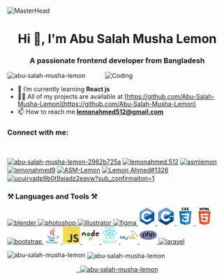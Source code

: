 ![MasterHead](https://wallpaperaccess.com/full/2471303.gif)
<h1 align="center">Hi 👋, I'm Abu Salah Musha Lemon</h1>

<h3 align="center">A passionate frontend developer from Bangladesh</h3>
<img align="right" alt="Coding" width="280"
    src="https://steamuserimages-a.akamaihd.net/ugc/1631947648964785474/81CBA15178466DD47195A239232202E78987B714/?imw=637&imh=358&ima=fit&impolicy=Letterbox&imcolor=%23000000&letterbox=true" />
<p align="left">
    <img src="https://komarev.com/ghpvc/?username=abu-salah-musha-lemon&label=Profile%20views&color=0e75b6&style=flat"
        alt="abu-salah-musha-lemon" />
</p>

- 🌱 I’m currently learning **React js** 
- 👨‍💻 All of my projects are available at
[https://github.com/Abu-Salah-Musha-Lemon](https://github.com/Abu-Salah-Musha-Lemon)
- 📫 How to reach me **lemonahmed512@gmail.com**

<h3 align="left">Connect with me:</h3>
<br />
<p align="left">
    <a href="https://linkedin.com/in/abu-salah-musha-lemon" target="blank"><img align="center"
            src="https://raw.githubusercontent.com/rahuldkjain/github-profile-readme-generator/master/src/images/icons/Social/linked-in-alt.svg"
            alt="abu-salah-musha-lemon-2962b725a" height="30" width="40" /></a>
    <a href="https://fb.com/lemonahmed.512" target="blank"><img align="center"
            src="https://raw.githubusercontent.com/rahuldkjain/github-profile-readme-generator/master/src/images/icons/Social/facebook.svg"
            alt="lemonahmed.512" height="30" width="40" /></a>
    <a href="https://codeforces.com/profile/asmlemon" target="blank"><img align="center"
            src="https://raw.githubusercontent.com/rahuldkjain/github-profile-readme-generator/master/src/images/icons/Social/codeforces.svg"
            alt="asmlemon" height="30" width="40" /></a>
        <a href="https://www.artstation.com/abu-salah-musha-lemon" target="blank"><img align="center"
            src="https://cdn.worldvectorlogo.com/logos/artstation-1.svg"
            alt="lemonahmed9" height="30" width="40" /></a>
    <a href="https://www.figma.com/files/user/1178671692250707329?fuid=1178671692250707329" target="blank"><img align="center"
            src="https://cdn-icons-png.flaticon.com/512/5968/5968705.png"
            alt="ASM-Lemon" height="30" width="40" /></a>
    <a href="https://discord.gg/Lemon Ahmed#1326" target="blank"><img align="center"
            src="https://raw.githubusercontent.com/rahuldkjain/github-profile-readme-generator/master/src/images/icons/Social/discord.svg"
            alt="Lemon Ahmed#1326" height="30" width="40" /></a>
            <a href="https://www.youtube.com/channel/UCuJrVADp9B0T9AIadz2eAVw?sub_confirmaiton=1" target="blank"><img align="center" src="https://raw.githubusercontent.com/rahuldkjain/github-profile-readme-generator/master/src/images/icons/Social/youtube.svg" alt="ucujrvadp9b0t9aiadz2eavw?sub_confirmaiton=1" height="30" width="40" /></a>
    
</p>

<h3 align="left">⚒️ Languages and Tools ⚒️ </h3>
<p align="left">
    <a href="https://www.blender.org/" target="_blank" rel="noreferrer">
        <img src="https://download.blender.org/branding/community/blender_community_badge_white.svg" alt="blender"
            width="40" height="40" />
    </a>
        <a href="https://www.photoshop.com/en" target="_blank" rel="noreferrer">
        <img src="https://www.adobe.com/cc-shared/assets/img/product-icons/svg/photoshop-64.svg"
            alt="photoshop" width="40" height="40" />
    </a>
        <a href="https://www.adobe.com/in/products/illustrator.html" target="_blank" rel="noreferrer">
        <img src="https://www.vectorlogo.zone/logos/adobe_illustrator/adobe_illustrator-icon.svg" alt="illustrator"
            width="40" height="40" />
    </a>
     <a href="https://www.figma.com/" target="_blank" rel="noreferrer">
        <img src="https://www.vectorlogo.zone/logos/figma/figma-icon.svg" alt="figma" width="40" height="40" />
    </a>
    <a href="https://www.cprogramming.com/" target="_blank" rel="noreferrer">
        <img src="https://raw.githubusercontent.com/devicons/devicon/master/icons/c/c-original.svg" alt="c" width="40"
            height="40" />
    </a>
    <a href="https://www.w3schools.com/cpp/" target="_blank" rel="noreferrer">
        <img src="https://raw.githubusercontent.com/devicons/devicon/master/icons/cplusplus/cplusplus-original.svg"
            alt="cplusplus" width="40" height="40" />
    </a>
    <a href="https://www.w3schools.com/css/" target="_blank" rel="noreferrer">
        <img src="https://raw.githubusercontent.com/devicons/devicon/master/icons/css3/css3-original-wordmark.svg"
            alt="css3" width="40" height="40" />
    </a>
    <a href="https://www.w3.org/html/" target="_blank" rel="noreferrer">
        <img src="https://raw.githubusercontent.com/devicons/devicon/master/icons/html5/html5-original-wordmark.svg"
            alt="html5" width="40" height="40" />
    </a>
        <a href="https://getbootstrap.com" target="_blank" rel="noreferrer">
        <img src="https://getbootstrap.com/docs/5.3/assets/brand/bootstrap-logo-shadow.png"
            alt="bootstrap" width="40" height="40" />
    </a>
    <a href="https://www.java.com" target="_blank" rel="noreferrer">
        <img src="https://raw.githubusercontent.com/devicons/devicon/master/icons/java/java-original.svg" alt="java"
            width="40" height="40" />
    </a>
    <a href="https://developer.mozilla.org/en-US/docs/Web/JavaScript" target="_blank" rel="noreferrer">
        <img src="https://raw.githubusercontent.com/devicons/devicon/master/icons/javascript/javascript-original.svg"
            alt="javascript" width="40" height="40" />
    </a>
    <a href="https://nodejs.org" target="_blank" rel="noreferrer">
        <img src="https://raw.githubusercontent.com/devicons/devicon/master/icons/nodejs/nodejs-original-wordmark.svg" alt="nodejs" width="40" height="40" />
    </a>
    <a href="https://reactjs.org/" target="_blank" rel="noreferrer">
        <img src="https://raw.githubusercontent.com/devicons/devicon/master/icons/react/react-original-wordmark.svg" alt="react" width="40" height="40" />
    </a>
    <a href="https://www.mysql.com/" target="_blank" rel="noreferrer"> 
        <img src="https://raw.githubusercontent.com/devicons/devicon/master/icons/mysql/mysql-original-wordmark.svg" alt="mysql" width="40" height="40"> 
    </a>
    <a href="https://www.php.net" target="_blank" rel="noreferrer"> 
        <img src="https://raw.githubusercontent.com/devicons/devicon/master/icons/php/php-original.svg" alt="php" width="40" height="40"> 
    </a>
    <a href="https://laravel.com/" target="_blank" rel="noreferrer"> 
       <img src="https://raw.githubusercontent.com/laravel/art/master/logo-lockup/5%20SVG/2%20CMYK/1%20Full%20Color/laravel-logolockup-cmyk-red.svg" alt="laravel" width="40" height="40"> 
    </a>


</p>

<p>
   <!-- <img align="left"
        src="https://github-readme-stats.vercel.app/api/top-langs?username=abu-salah-musha-lemon&show_icons=true&locale=en&layout=compact"
        alt="abu-salah-musha-lemon" />
    -->
    <img align = "left"
         src="https://github-readme-stats.vercel.app/api/top-langs/?username=abu-salah-musha-lemon&theme=blue-green"
         alt="abu-salah-musha-lemon"/>

</p>

<p>
    &nbsp;<img align="center"
        src="https://github-readme-stats.vercel.app/api?username=abu-salah-musha-lemon&show_icons=true&theme=transparent"
        alt="abu-salah-musha-lemon" />


    
</p>
<p align="center"> 
    <a href="https://github.com/ryo-ma/github-profile-trophy"> &nbsp;
        <img src="https://github-profile-trophy.vercel.app/?username=abu-salah-musha-lemon" alt="abu-salah-musha-lemon">
    </a> 
</p>
<!--
<p>
    <img align="center" src="https://github-readme-streak-stats.herokuapp.com/?user=abu-salah-musha-lemon&"
        alt="abu-salah-musha-lemon" />
</p> -->
